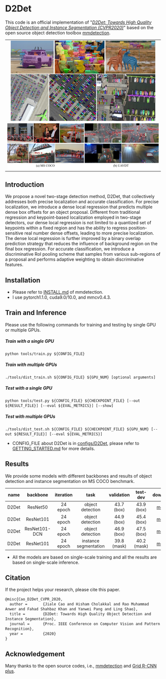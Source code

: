 # D2Det

This code is an official implementation of "[*D2Det: Towards High Quality Object Detection and Instance Segmentation (CVPR2020)*](https://openaccess.thecvf.com/content_CVPR_2020/papers/Cao_D2Det_Towards_High_Quality_Object_Detection_and_Instance_Segmentation_CVPR_2020_paper.pdf)" based on the open source object detection toolbox [mmdetection](https://github.com/open-mmlab/mmdetection). 
<table>
    <tr>
        <td ><center><img src="demo/fig-visinstance.jpg" height="260">  </center> </td>
    </tr>    
    <tr>
        <td ><center><img src="demo/fig-visdet.jpg" width="720"> </center> </td>
    </tr>
</table>

## Introduction
We propose a novel two-stage detection method, D2Det, that collectively addresses both precise localization and accurate classification. For precise localization, we introduce a dense local regression that predicts multiple dense box offsets for an object proposal. Different from traditional regression and keypoint-based localization employed in two-stage detectors, our dense local regression is not limited to a quantized set of keypoints within a fixed region and has the ability to regress position-sensitive real number dense offsets, leading to more precise localization. The dense local regression is further improved by a binary overlap prediction strategy that reduces the influence of background region on the final box regression. For accurate classification, we introduce a discriminative RoI pooling scheme that samples from various sub-regions of a proposal and performs adaptive weighting to obtain discriminative features.

## Installation
- Please refer to [INSTALL.md](docs/INSTALL.md) of mmdetection. 
- I use pytorch1.1.0, cuda9.0/10.0, and mmcv0.4.3.

## Train and Inference
Please use the following commands for training and testing by single GPU or multiple GPUs.

#####  Train with a single GPU
```shell
python tools/train.py ${CONFIG_FILE}
```

#####  Train with multiple GPUs

```shell
./tools/dist_train.sh ${CONFIG_FILE} ${GPU_NUM} [optional arguments]
```
#####  Test with a single GPU

```shell
python tools/test.py ${CONFIG_FILE} ${CHECKPOINT_FILE} [--out ${RESULT_FILE}] [--eval ${EVAL_METRICS}] [--show]
```

#####  Test with multiple GPUs

```shell
./tools/dist_test.sh ${CONFIG_FILE} ${CHECKPOINT_FILE} ${GPU_NUM} [--out ${RESULT_FILE}] [--eval ${EVAL_METRICS}]
```


- CONFIG_FILE about D2Det is in [configs/D2Det](configs/D2Det), please refer to [GETTING_STARTED.md](docs/GETTING_STARTED.md) for more details.


## Results

We provide some models with different backbones and results of object detection and instance segmentation on MS COCO benchmark.

|    name  | backbone  | iteration |  task  | validation | test-dev | download|
| :-------------: | :-----: | :-----: | :-------------------: | :-----: | :------: | :-----------------: |
|     D2Det | ResNet50   | 24 epoch  |  object detection  |   43.7 (box)  |    43.9 (box)     |          [model](https://drive.google.com/open?id=1es6y8Uu-fByOmTq_Y_M5uMuO42_ARI7k)         |
|     D2Det | ResNet101   | 24 epoch   |  object detection  |  44.9 (box)    |    45.4 (box)      |       [model](https://drive.google.com/open?id=14Cw9Y3vSdirkR3xLcb6F6H1hHr3qzLNj)         |
|     D2Det | ResNet101-DCN  | 24 epoch  |  object detection  |  46.9 (box)   |    47.5 (box)    |        [model](https://drive.google.com/open?id=1jDeAj_rMKLMf64BGwqiysis9IyZzTQ6w)         |
|     D2Det | ResNet101     | 24 epoch|  instance segmentation  |  39.8 (mask)   | 40.2 (mask)  |          [model](https://drive.google.com/open?id=1rsYWWJ7zJ7-sSWz5q6aiuGFJS5bduSDo)         |

- All the models are based on single-scale training and all the results are based on single-scale inference.

## Citation
If the project helps your research, please cite this paper.

```
@misc{Cao_D2Det_CVPR_2020,
  author =       {Jiale Cao and Hisham Cholakkal and Rao Muhammad Anwer and Fahad Shahbaz Khan and Yanwei Pang and Ling Shao},
  title =        {D2Det: Towards High Quality Object Detection and Instance Segmentation},
  journal =      {Proc. IEEE Conference on Computer Vision and Pattern Recognition},
  year =         {2020}
}
```

## Acknowledgement
Many thanks to the open source codes, i.e., [mmdetection](https://github.com/open-mmlab/mmdetection) and [Grid R-CNN plus](https://github.com/STVIR/Grid-R-CNN).
